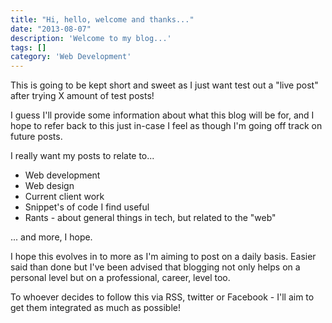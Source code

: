 ```yaml
---
title: "Hi, hello, welcome and thanks..."
date: "2013-08-07"
description: 'Welcome to my blog...'
tags: []
category: 'Web Development'
---
```


This is going to be kept short and sweet as I just want test out a "live post" after trying X amount of test posts!

I guess I'll provide some information about what this blog will be for, and I hope to refer back to this just
in-case I feel as though I'm going off track on future posts.

I really want my posts to relate to...

- Web development
- Web design
- Current client work
- Snippet's of code I find useful
- Rants - about general things in tech, but related to the "web"

... and more, I hope.

I hope this evolves in to more as I'm aiming to post on a daily basis. Easier said than done but I've been advised that blogging not only helps on a personal level but on a professional, career, level too.

To whoever decides to follow this via RSS, twitter or Facebook - I'll aim to get them integrated as much as possible!
